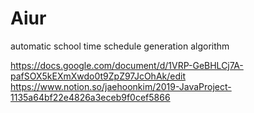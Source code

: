 # Aiur
automatic school time schedule generation algorithm

https://docs.google.com/document/d/1VRP-GeBHLCj7A-pafSOX5kEXmXwdo0t9ZpZ97JcOhAk/edit
https://www.notion.so/jaehoonkim/2019-JavaProject-1135a64bf22e4826a3eceb9f0cef5866
